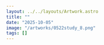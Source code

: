 ```yaml
---
layout: ../../layouts/Artwork.astro
title: ""
date: "2025-10-05"
image: "/artworks/0522study_8.png"
tags: []
---
```


